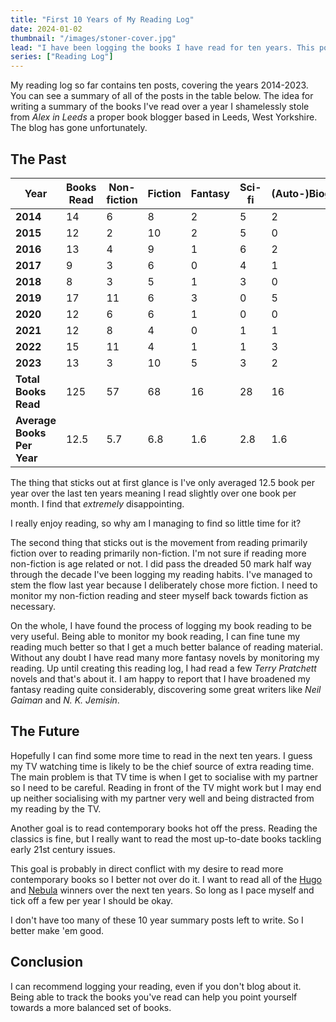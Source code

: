 ```yaml
---
title: "First 10 Years of My Reading Log"
date: 2024-01-02
thumbnail: "/images/stoner-cover.jpg"
lead: "I have been logging the books I have read for ten years. This post will summarise what I've been reading and how that has changed over the last ten years."
series: ["Reading Log"]
---
```


<!--more-->

My reading log so far contains ten posts, covering the years 2014-2023. You can see a summary of all of the posts in the table below. The idea for writing a summary of the books I've read over a year I shamelessly stole from *Alex in Leeds* a proper book blogger based in Leeds, West Yorkshire. The blog has gone unfortunately.

## The Past

| Year  | Books Read  | Non-fiction  | Fiction  | Fantasy  | Sci-fi  | (Auto-)Biography  |
|---|---|---|---|---|---|---|
| **2014** | 14 | 6  | 8  | 2  | 5  | 2  |
| **2015** | 12 | 2  | 10 | 2  | 5  | 0  |
| **2016** | 13 | 4  | 9  | 1  | 6  | 2  |
| **2017** | 9  | 3  | 6  | 0  | 4  | 1  |
| **2018** | 8  | 3  | 5  | 1  | 3  | 0  |
| **2019** | 17 | 11 | 6  | 3  | 0  | 5  |
| **2020** | 12 | 6  | 6  | 1  | 0  | 0  |
| **2021** | 12 | 8  | 4  | 0  | 1  | 1  |
| **2022** | 15 | 11 | 4  | 1  | 1  | 3  |
| **2023** | 13 | 3  | 10 | 5  | 3  | 2  |
| **Total Books Read** | 125 | 57  | 68  | 16  | 28  | 16  |
| **Average Books Per Year** | 12.5 | 5.7  | 6.8  | 1.6  | 2.8  | 1.6  |

The thing that sticks out at first glance is I've only averaged 12.5 book per year over the last ten years meaning I read slightly over one book per month. I find that *extremely* disappointing.

I really enjoy reading, so why am I managing to find so little time for it?

The second thing that sticks out is the movement from reading primarily fiction over to reading primarily non-fiction. I'm not sure if reading more non-fiction is age related or not. I did pass the dreaded 50 mark half way through the decade I've been logging my reading habits. I've managed to stem the flow last year because I deliberately chose more fiction. I need to monitor my non-fiction reading and steer myself back towards fiction as necessary.

On the whole, I have found the process of logging my book reading to be very useful. Being able to monitor my book reading, I can fine tune my reading much better so that I get a much better balance of reading material. Without any doubt I have read many more fantasy novels by monitoring my reading. Up until creating this reading log, I had read a few *Terry Pratchett* novels and that's about it. I am happy to report that I have broadened my fantasy reading quite considerably, discovering some great writers like *Neil Gaiman* and *N. K. Jemisin*.

## The Future

Hopefully I can find some more time to read in the next ten years. I guess my TV watching time is likely to be the chief source of extra reading time. The main problem is that TV time is when I get to socialise with my partner so I need to be careful. Reading in front of the TV might work but I may end up neither socialising with my partner very well and being distracted from my reading by the TV.

Another goal is to read contemporary books hot off the press. Reading the classics is fine, but I really want to read the most up-to-date books tackling early 21st century issues.

This goal is probably in direct conflict with my desire to read more contemporary books so I better not over do it. I want to read all of the [Hugo](https://www.thehugoawards.org/) and [Nebula](https://nebulas.sfwa.org/) winners over the next ten years. So long as I pace myself and tick off a few per year I should be okay.

I don't have too many of these 10 year summary posts left to write. So I better make 'em good.

## Conclusion

I can recommend logging your reading, even if you don't blog about it. Being able to track the books you've read can help you point yourself towards a more balanced set of books.
